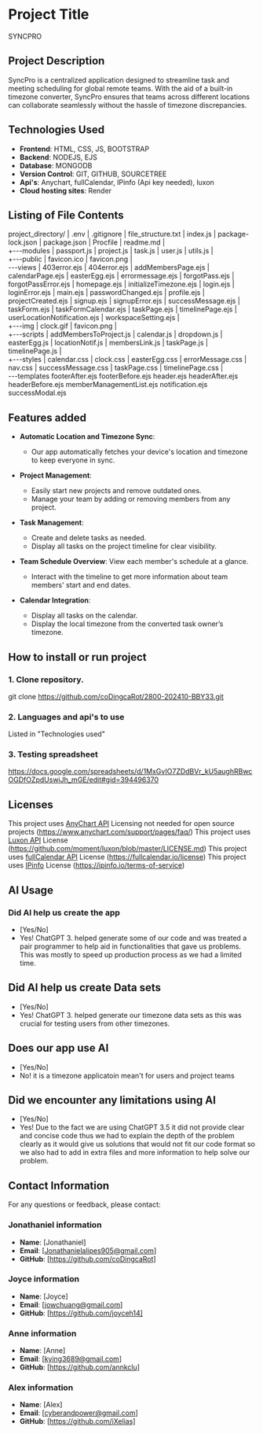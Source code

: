 # Project Title
SYNCPRO

## Project Description
SyncPro is a centralized application designed to streamline task and meeting scheduling for global remote teams. With the aid of a built-in timezone converter, SyncPro ensures that teams across different locations can collaborate seamlessly without the hassle of timezone discrepancies.

## Technologies Used
- **Frontend**: HTML, CSS, JS, BOOTSTRAP
- **Backend**: NODEJS, EJS
- **Database**: MONGODB
- **Version Control**: GIT, GITHUB, SOURCETREE
- **Api's**: Anychart, fullCalendar, IPinfo (Api key needed), luxon
- **Cloud hosting sites**: Render

## Listing of File Contents
project_directory/
|   .env
|   .gitignore
|   file_structure.txt
|   index.js
|   package-lock.json
|   package.json
|   Procfile
|   readme.md
|   
+---modules
|       passport.js
|       project.js
|       task.js
|       user.js
|       utils.js
|           
+---public
|       favicon.ico
|       favicon.png
|       
\---views
    |   403error.ejs
    |   404error.ejs
    |   addMembersPage.ejs
    |   calendarPage.ejs
    |   easterEgg.ejs
    |   errormessage.ejs
    |   forgotPass.ejs
    |   forgotPassError.ejs
    |   homepage.ejs
    |   initializeTimezone.ejs
    |   login.ejs
    |   loginError.ejs
    |   main.ejs
    |   passwordChanged.ejs
    |   profile.ejs
    |   projectCreated.ejs
    |   signup.ejs
    |   signupError.ejs
    |   successMessage.ejs
    |   taskForm.ejs
    |   taskFormCalendar.ejs
    |   taskPage.ejs
    |   timelinePage.ejs
    |   userLocationNotification.ejs
    |   workspaceSetting.ejs
    |   
    +---img
    |       clock.gif
    |       favicon.png
    |       
    +---scripts
    |       addMembersToProject.js
    |       calendar.js
    |       dropdown.js
    |       easterEgg.js
    |       locationNotif.js
    |       membersLink.js
    |       taskPage.js
    |       timelinePage.js
    |       
    +---styles
    |       calendar.css
    |       clock.css
    |       easterEgg.css
    |       errorMessage.css
    |       nav.css
    |       successMessage.css
    |       taskPage.css
    |       timelinePage.css
    |       
    \---templates
            footerAfter.ejs
            footerBefore.ejs
            header.ejs
            headerAfter.ejs
            headerBefore.ejs
            memberManagementList.ejs
            notification.ejs
            successModal.ejs


## Features added
- **Automatic Location and Timezone Sync**: 
    - Our app automatically fetches your device's location and timezone to keep everyone in sync.

- **Project Management**: 
    - Easily start new projects and remove outdated ones.  
    - Manage your team by adding or removing members from any project.

- **Task Management**: 
    - Create and delete tasks as needed.  
    - Display all tasks on the project timeline for clear visibility.

- **Team Schedule Overview**: View each member's schedule at a glance.  
    - Interact with the timeline to get more information about team members' start and end dates.

- **Calendar Integration**: 
    - Display all tasks on the calendar.  
    - Display the local timezone from the converted task owner’s timezone.


## How to install or run project

### 1. Clone repository.
git clone https://github.com/coDingcaRot/2800-202410-BBY33.git 

### 2. Languages and api's to use
Listed in "Technologies used"

### 3. Testing spreadsheet
https://docs.google.com/spreadsheets/d/1MxGvIO7ZDdBVr_kU5aughRBwcOGDfOZpdUswiJh_mGE/edit#gid=394496370 


## Licenses
This project uses [AnyChart API](https://www.anychart.com/) Licensing not needed for open source projects (https://www.anychart.com/support/pages/faq/)
This project uses [Luxon API](https://moment.github.io/luxon/#/) License (https://github.com/moment/luxon/blob/master/LICENSE.md)
This project uses [fullCalendar API](https://fullcalendar.io/) License (https://fullcalendar.io/license) 
This project uses [IPinfo](https://ipinfo.io/) License (https://ipinfo.io/terms-of-service) 

## AI Usage
### Did AI help us create the app
- [Yes/No]
- Yes! ChatGPT 3. helped generate some of our code and was treated a pair programmer to help aid in functionalities that gave us problems. This was mostly to speed up production process as we had a limited time.

## Did AI help us create Data sets
- [Yes/No]
- Yes! ChatGPT 3. helped generate our timezone data sets as this was crucial for testing users from other timezones.

## Does our app use AI
- [Yes/No]
- No! it is a timezone applicatoin mean't for users and project teams

## Did we encounter any limitations using AI
- [Yes/No]
- Yes! Due to the fact we are using ChatGPT 3.5 it did not provide clear and concise code thus we had to explain the depth of the problem clearly as it would give us solutions that would not fit our code format so we also had to add in extra files and more information to help solve our problem.



## Contact Information
For any questions or feedback, please contact:

### Jonathaniel information
- **Name**: [Jonathaniel]
- **Email**: [Jonathanielalipes905@gmail.com]
- **GitHub**: [https://github.com/coDingcaRot]

### Joyce information
- **Name**: [Joyce]
- **Email**: [jowchuang@gmail.com]
- **GitHub**: [https://github.com/joyceh14]

### Anne information
- **Name**: [Anne]
- **Email**: [kying3689@gmail.com]
- **GitHub**: [https://github.com/annkclu]

### Alex information
- **Name**: [Alex]
- **Email**: [cyberandpower@gmail.com]
- **GitHub**: [https://github.com/iXelias]
